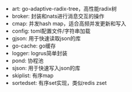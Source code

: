 * art: go-adaptive-radix-tree，高性能radix树 
* broker: 封装和nats进行消息交互的操作
* cmap: 并发hash map，适合高频并发更新和写入
* config: toml配置文件/字符串加载
* gjson: 用于快速读取json的库
* go-cache: go缓存 
* logger: logrus简单封装
* pond: 协程池
* sjson: 用于快速写入json的库
* skiplist: 有序map
* sortedset: 有序set实现，类似redis zset